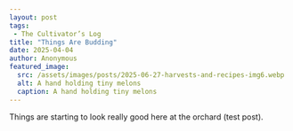 ```yaml
---
layout: post
tags: 
 - The Cultivator’s Log
title: "Things Are Budding"
date: 2025-04-04
author: Anonymous
featured_image: 
  src: /assets/images/posts/2025-06-27-harvests-and-recipes-img6.webp
  alt: A hand holding tiny melons
  caption: A hand holding tiny melons
---
```


Things are starting to look really good here at the orchard (test post).